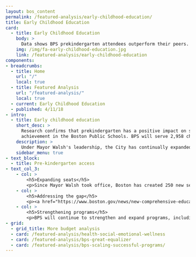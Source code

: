 ```yaml
---
layout: bos_content
permalink: /featured-analysis/early-childhood-education/
title: Early Childhood Education
card:
  - title: Early Childhood Education
    body: >
      Data shows BPS prekindergarten attendees outperform their peers.  Learn how.
    img: /img/fa-early-childhood-education.jpg
    link: /featured-analysis/early-childhood-education
components:
- breadcrumbs:
  - title: Home
    url: "/"
    local: true
  - title: Featured Analysis
    url: "/featured-analysis/"
    local: true
  - current: Early Childhood Education
  - published: 4/11/18
- intro:
  - title: Early childhood education
    short_desc: >
      Research confirms that prekindergarten has a positive impact on student 
      achievement in the Boston Public Schools. BPS will serve 2,958 children in pre-kindergarten classrooms in FY19, a 147 increase from FY18.
    description: >
      Under Mayor Walsh's leadership, the City has continually expanded the number of high-quality pre-kindergarten seats. In September 2019, 976 more children will be enrolled in high-quality pre-kindergarten than when Mayor Walsh took office. This includes both BPS and community seats. BPS early education programs have been recognized as among the most effective in the nation at closing achievement gaps. They are content-rich in science, literacy, arts and math. Data shows BPS prekindergarten attendees outperform their peers in third and fifth grade MCAS, both in ELA and in Math.</blockquote> 
    sidebar_menu: true    
- text_block:
  - title: Pre-kindergarten access
- text_col_3:
    - col: >
        <h5>Expanding seats</h5>
        <p>Since Mayor Walsh took office, Boston has created 250 new seats at community-based organizations. These seats are funded by a federal Preschool Expansion Grant (PEG) that the City of Boston and BPS secured in 2015, in partnership with MA Early Education and Care. PEG funds high-quality seats in community-based organizations (CBOs) and serves as one of the templates for Boston’s Universal Pre-K system.  This funding, as well as an earlier private/public partnership, will be used to provide the groundwork for an expansion of Pre-K seats in Boston through a mixed delivery system of BPS and community-based partners going forward.</p>
    - col: >
        <h5>Addressing the gap</h5>
        <p><a href="https://www.boston.gov/news/new-comprehensive-education-finance-reform-legislation">Mayor Walsh has also filed early education finance legislation</a> to close the “quality gap” in pre-kindergarten seats in Boston by investing in programs at BPS and in community based organizations. To dedicate $16.5 million to early education, this legislation would redirect the surplus amounts generated by two Convention Center Fund revenues that are produced exclusively in Boston.</p>
    - col: >
        <h5>Strengthening programs</h5>
        <p>BPS will continue to strengthen and expand programs, including full-day K1 classrooms for four-year-olds. More than 60% of BPS early childhood classrooms have earned accreditation from the National Association for the Education of Young Children (NAEYC), affirming that these programs offer high-quality, state-of-the-art education to help get children off to successful starts.</p>
- grid: 
  - grid_title: More budget analysis
  - card: /featured-analysis/health-social-emotional-wellness
  - card: /featured-analysis/bps-great-equalizer
  - card: /featured-analysis/bps-scaling-successful-programs/
---
```

